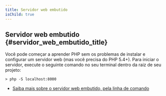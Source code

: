 ```yaml
---
title: Servidor web embutido
isChild: true
---
```


## Servidor web embutido {#servidor_web_embutido_title}

Você pode começar a aprender PHP sem os problemas de instalar e configurar um servidor web (mas você precisa do
PHP 5.4+). Para iniciar o servidor, execute o seguinte comando no seu terminal dentro da raiz de seu projeto:

    > php -S localhost:8000

* [Saiba mais sobre o servidor web embutido, pela linha de comando][cli-server]

[cli-server]: http://www.php.net/manual/en/features.commandline.webserver.php
